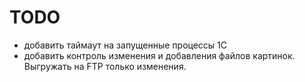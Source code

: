 # TODO
- добавить таймаут на запущенные процессы 1С
- добавить контроль изменения и добавления файлов картинок. Выгружать на FTP только изменения.